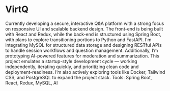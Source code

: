 # VirtQ
Currently developing a secure, interactive Q&A platform with a strong focus on responsive UI and scalable backend design. The front-end is being built with React and Redux, while the back-end is structured using Spring Boot, with plans to explore transitioning portions to Python and FastAPI. I'm integrating MySQL for structured data storage and designing RESTful APIs to handle session workflows and question management. Additionally, I’m prototyping AI-powered features for moderation and summarization. This project emulates a startup-style development cycle — working independently, iterating quickly, and prioritizing clean code and deployment-readiness. I’m also actively exploring tools like Docker, Tailwind CSS, and PostgreSQL to expand the project stack.
Tools: Spring Boot, React, Redux, MySQL, AI
